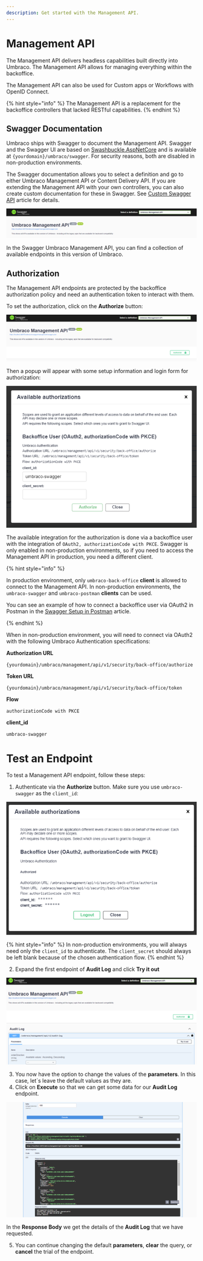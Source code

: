 ```yaml
---
description: Get started with the Management API.
---
```


# Management API

The Management API delivers headless capabilities built directly into Umbraco. The Management API allows for managing everything within the backoffice.

The Management API can also be used for Custom apps or Workflows with OpenID Connect.

{% hint style="info" %}
The Management API is a replacement for the backoffice controllers that lacked RESTful capabilities.
{% endhint %}

## Swagger Documentation

Umbraco ships with Swagger to document the Management API. Swagger and the Swagger UI are based on [Swashbuckle.AspNetCore](https://github.com/domaindrivendev/Swashbuckle.AspNetCore/) and is available at `{yourdomain}/umbraco/swagger`. For security reasons, both are disabled in non-production environments.

The Swagger documentation allows you to select a definition and go to either Umbraco Management API or Content Delivery API. If you are extending the Management API with your own controllers, you can also create custom documentation for these in Swagger. See [Custom Swagger API](../custom-swagger-api.md) article for details.

![Umbraco Management API documentation in Swagger](../images/management-api-swagger.png)

In the Swagger Umbraco Management API, you can find a collection of available endpoints in this version of Umbraco.

## Authorization

The Management API endpoints are protected by the backoffice authorization policy and need an authentication token to interact with them.

To set the authorization, click on the **Authorize** button:

![Umbraco Management API Authorize Button](../images/management-api-swagger-authorize-button.png)

Then a popup will appear with some setup information and login form for authorization:

![Umbraco Management API Authorize Login](../images/management-api-swagger-authorize-instructions.png)

The available integration for the authorization is done via a backoffice user with the integration of `OAuth2, authorizationCode with PKCE`. Swagger is only enabled in non-production environments, so if you need to access the Management API in production, you need a different client.

{% hint style="info" %}

In production environment, only `umbraco-back-office` **client** is allowed to connect to the Management API. In non-production environments, the `umbraco-swagger` and `umbraco-postman` **clients** can be used.

You can see an example of how to connect a backoffice user via OAuth2 in Postman in the [Swagger Setup in Postman](./postman-setup-swagger) article.

{% endhint %}

When in non-production environment, you will need to connect via OAuth2 with the following Umbraco Authentication specifications:

**Authorization URL**

```http
{yourdomain}/umbraco/management/api/v1/security/back-office/authorize
```

**Token URL**

```http
{yourdomain}/umbraco/management/api/v1/security/back-office/token
```

**Flow**

```http
authorizationCode with PKCE
```

**client_id**

```http
umbraco-swagger
```

# Test an Endpoint

To test a Management API endpoint, follow these steps:

1. Authenticate via the **Authorize** button. Make sure you use `umbraco-swagger` as the `client_id`:

![Umbraco Management API when Authenticated](../images/management-api-swagger-authenticated.png)

{% hint style="info" %}
In non-production environments, you will always need only the `client_id` to authenticate. The `client_secret` should always be left blank because of the chosen authentication flow.
{% endhint %}

2. Expand the first endpoint of **Audit Log** and click **Try it out**

![Umbraco Management API Endpoint - Try it Out Button](../images/management-api-try-it-out.png)

3. You now have the option to change the values of the **parameters**. In this case, let´s leave the default values as they are. 
4. Click on **Execute** so that we can get some data for our **Audit Log** endpoint.

![Umbraco Management API Endpoint - Execute - Response](../images/management-api-execute-response.png)

In the **Response Body** we get the details of the **Audit Log** that we have requested.

5. You can continue changing the default **parameters**, **clear** the query, or **cancel** the trial of the endpoint.
